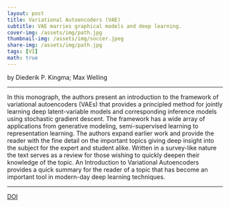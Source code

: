 ```yaml
---
layout: post
title: Variational Autoencoders (VAE)
subtitle: VAE marries graphical models and deep learning.
cover-img: /assets/img/path.jpg
thumbnail-img: /assets/img/soccer.jpeg
share-img: /assets/img/path.jpg
tags: [VI]
math: true
---
```

by Diederik P. Kingma; Max Welling
___

In this monograph, the authors present an introduction to the framework of variational autoencoders (VAEs) that provides a principled method for jointly learning deep latent-variable models and corresponding inference models using stochastic gradient descent. The framework has a wide array of applications from generative modeling, semi-supervised learning to representation learning. The authors expand earlier work and provide the reader with the fine detail on the important topics giving deep insight into the subject for the expert and student alike. Written in a survey-like nature the text serves as a review for those wishing to quickly deepen their knowledge of the topic. An Introduction to Variational Autoencoders provides a quick summary for the reader of a topic that has become an important tool in modern-day deep learning techniques.

___

[DOI](http://ieeexplore.ieee.org/document/9051780)



